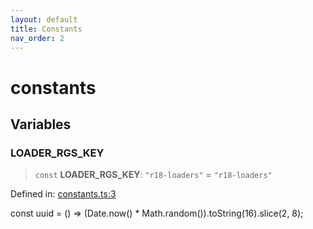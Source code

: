```yaml
---
layout: default
title: Constants
nav_order: 2
---
```


# constants

## Variables

### LOADER\_RGS\_KEY

> `const` **LOADER\_RGS\_KEY**: `"r18-loaders"` = `"r18-loaders"`

Defined in: [constants.ts:3](https://github.com/react18-tools/turborepo-template/blob/c955b02d6f1eeb57ad14c6b00a7ee6b87382f233/lib/src/constants.ts#L3)

const uuid = () =\> (Date.now() * Math.random()).toString(16).slice(2, 8);
